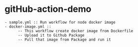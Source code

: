 # gitHub-action-demo

```
- sample.yml :: Run workflow for node docker image
- docker-image.yml :: 
      -- This workflow create docker image from Dockerfile
      -- Upload it to Github Package
      -- Pull that image from Package and run it 
```
```xml

```
